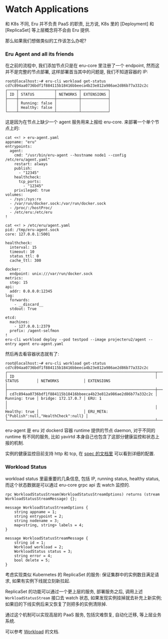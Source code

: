 # Watch Applications

和 K8s 不同, Eru 并不负责 PaaS 的职责, 比方说, K8s 里的 [Deployment] 和 [ReplicaSet] 等上层概念将不会由 Eru 提供.

那么如果我们想做类似的工作该怎么办呢?

### Eru Agent and all its friends

在之前的流程中, 我们添加节点只是在 eru-core 里注册了一个 endpoint, 然而这并不是完整的节点部署, 这样部署首当其中的问题是, 我们不知道容器的 IP:

```
root@localhost:~# eru-cli workload get-status cd7c894aa0736bdf1f884115b18416bbeeca4b23e812a986ae2d86b77a332c2c
┌────┬────────────────┬──────────┬────────────┐
│ ID │ STATUS         │ NETWORKS │ EXTENSIONS │
├────┼────────────────┼──────────┼────────────┤
│    │ Running: false │          │            │
│    │ Healthy: false │          │            │
└────┴────────────────┴──────────┴────────────┘
```

这是因为在节点上缺少一个 agent 服务用来上报给 eru-core. 来部署一个单个节点上的:

```
cat <<! > eru-agent.yaml
appname: "eru"
entrypoints:
  agent:
    cmd: "/usr/bin/eru-agent --hostname node1 --config /etc/eru/agent.yaml"
    restart: always
    publish:
      - "12345"
    healthcheck:
      tcp_ports:
        - "12345"
    privileged: true
volumes:
  - /sys:/sys:ro
  - /var/run/docker.sock:/var/run/docker.sock
  - /proc/:/hostProc/
  - /etc/eru:/etc/eru
!

cat <<! > /etc/eru/agent.yaml
pid: /tmp/eru-agent.sock
core: 127.0.0.1:5001

healthcheck:
  interval: 15
  timeout: 10
  status_ttl: 0
  cache_ttl: 300

docker:
  endpoint: unix:///var/run/docker.sock
metrics:
  step: 15
api:
  addr: 0.0.0.0:12345
log:
  forwards:
    - __discard__
  stdout: True

etcd:
  machines:
    - 127.0.0.1:2379
  prefix: /agent-selfmon
!
eru-cli workload deploy --pod testpod --image projecteru2/agent --entry agent eru-agent.yaml
```

然后再去看容器状态就有了:

```
root@localhost:~# eru-cli workload get-status cd7c894aa0736bdf1f884115b18416bbeeca4b23e812a986ae2d86b77a332c2c
┌──────────────────────────────────────────────────────────────────┬───────────────┬────────────────────┬───────────────────────────────────────────────┐
│ ID                                                               │ STATUS        │ NETWORKS           │ EXTENSIONS                                    │
├──────────────────────────────────────────────────────────────────┼───────────────┼────────────────────┼───────────────────────────────────────────────┤
│ cd7c894aa0736bdf1f884115b18416bbeeca4b23e812a986ae2d86b77a332c2c │ Running: true │ bridge: 172.17.0.7 │ ERU: 1                                        │
│                                                                  │ Healthy: true │                    │ ERU_META: {"Publish":null,"HealthCheck":null} │
└──────────────────────────────────────────────────────────────────┴───────────────┴────────────────────┴───────────────────────────────────────────────┘
```

eru-agent 是 eru 对 dockerd 容器 runtime 提供的节点 daemon, 对于不同的 runtime 有不同的服务, 比如 yavirtd 本身自己也包含了这部分健康监控和状态上报的机制.

实例的健康监控目前支持 http 和 tcp, 在 [spec 的文档里](https://book.eru.sh/specs/app) 可以看到详细的配置.

### Workload Status

workload status 里最重要的几条信息, 包括 IP, running status, healthy status, 而这个状态数据是可以通过 eru-core grpc api 去 watch 监控的.

```
rpc WorkloadStatusStream(WorkloadStatusStreamOptions) returns (stream WorkloadStatusStreamMessage) {};

message WorkloadStatusStreamOptions {
    string appname = 1;
    string entrypoint = 2;
    string nodename = 3;
    map<string, string> labels = 4;
}

message WorkloadStatusStreamMessage {
    string id = 1;
    Workload workload = 2;
    WorkloadStatus status = 3;
    string error = 4;
    bool delete = 5;
}
```

考虑实现类似 Kubernetes 的 ReplicaSet 的服务: 保证集群中的实例数目满足请求, 如果有实例下线就立刻新拉起.

ReplicaSet 的功能可以通过一个更上层的服务, 部署服务之后, 调用上述 `WorkloadStatusStream` 接口去 watch 状态, 如果发现实例挂掉就去补充上新实例; 如果旧的下线实例后来又恢复了则把多的实例清除掉.

通过这个机制可以实现高层的 PaaS 服务, 包括灾难恢复, 自动化迁移, 等上层业务系统.

可以参考 [Workload](https://book.eru.sh/conception/workload) 的文档.
